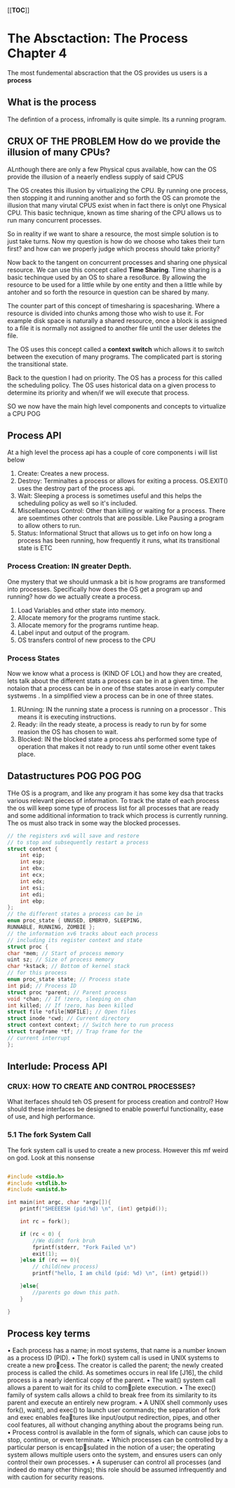 [[__TOC__]]
# The Absctaction: The Process Chapter 4

The most fundemental abscraction that the OS provides us users is a **process**

## What is the process
The defintion of a process, infromally is quite simple. Its a running program. 


## **CRUX OF THE PROBLEM** How do we provide the illusion of many CPUs?
ALnthough there are only a few Physical cpus available, how can the OS provide the illusion of a neaerly endless supply of said CPUS

The OS creates this illusion by virtualizing the CPU. By running one process, then stopping it and running another and so forth the OS can promote the illusion that many virutal CPUS exist when in fact there is onlyt one Physical CPU. This basic technique, known as time sharing of the CPU allows us to run many concurrent processes.


So in reality if we want to share a resource, the most simple solution is to just take turns. Now my question is how do we choose who takes their turn first? and how can we properly judge which process should take priority? 



Now back to the tangent on concurrent processes and sharing one physical resource. We can use this concept called **Time Sharing**. Time sharing is a basic techinque used by an OS to share a reso8urce. By allowing the resource to be used for a little while by one entity and then a little while by antoher and so forth the resource in question can be shared by many.



The counter part of this concept of timesharing is spacesharing. Where a resource is divided into chunks among those who wish to use it. For example disk space is naturally a shared resource, once a block is assigned to a  file it is normally not assigned to another file until the user deletes the file. 


The OS uses this concept called a **context switch** which allows it to switch between the execution of many programs. The complicated part is storing the transitional state. 


Back to the question I had on priority. The OS has a process for this called the scheduling policy. The OS uses historical data on a given process to determine its priority and when/if we will execute that process. 


SO we now have the main high level components and concepts to virtualize a CPU POG



## Process API 


At a high level the process api has a couple of core components i will list below


1. Create: Creates a new process.
2. Destroy: Terminaltes a process or allows for exiting a process. OS.EXIT() uses the destroy part of the process api.
3. Wait: Sleeping a process is sometimes useful and this helps the scheduling policy as well so it's included. 
4. Miscellaneous Control: Other than killing or waiting for a process. There are soemtimes other controls that are possible. Like Pausing a program to allow others to run. 
5. Status: Informational Struct that allows us to get info on how long a process has been running, how frequently it runs, what its transitional state is ETC


### Process Creation: IN greater Depth.

One mystery that we should unmask a bit is how programs are transformed into processes. Specifically how does the OS get a program up and running? how do we actually create a process.

1. Load Variables and other state into memory.
2. Allocate memory for the programs runtime stack. 
3. Allocate memory for the programs runtime heap.
4. Label input and output of the program.
5. OS transfers control of new process to the CPU 


### Process States


Now we know what a process is (KIND OF LOL) and how they are created, lets talk about the different stats a process can be in at a given time. The notaion that a process can be in one of thse states arose in early computer systwems . In a simplified view a process can be in one of three states.

1. RUnning: IN the running state a process is running on a processor . This means it is executing instructions. 
2. Ready: iIn the ready steate, a process is ready to run by for some reasion the OS has chosen to wait. 
3. Blocked: IN the blocked state a process ahs performed some type of operation that makes it not ready to run until some other event takes place. 


## Datastructures POG POG POG
THe OS is a program, and like any program it has some key dsa that tracks various relevant pieces of information. To track the state of each process the os will keep some type of process list for all processes that are ready and some additional information to track which process is currently running. The os must also track in some way the blocked processes. 

```c
// the registers xv6 will save and restore
// to stop and subsequently restart a process
struct context {
    int eip;
    int esp;
    int ebx;
    int ecx;
    int edx;
    int esi;
    int edi;
    int ebp;
};
// the different states a process can be in
enum proc_state { UNUSED, EMBRYO, SLEEPING,
RUNNABLE, RUNNING, ZOMBIE };
// the information xv6 tracks about each process
// including its register context and state
struct proc {
char *mem; // Start of process memory
uint sz; // Size of process memory
char *kstack; // Bottom of kernel stack
// for this process
enum proc_state state; // Process state
int pid; // Process ID
struct proc *parent; // Parent process
void *chan; // If !zero, sleeping on chan
int killed; // If !zero, has been killed
struct file *ofile[NOFILE]; // Open files
struct inode *cwd; // Current directory
struct context context; // Switch here to run process
struct trapframe *tf; // Trap frame for the
// current interrupt
};
```

## Interlude: Process API 

### CRUX: HOW TO CREATE AND CONTROL PROCESSES? 
What iterfaces should teh OS present for process creation and control? How should these interfaces be designed to enable powerful functionality, ease of use, and high performance. 

### 5.1 The fork System Call
The fork system call is used to create a new process. However this mf weird on god. Look at this nonsense


```c

#include <stdio.h>
#include <stdlib.h>
#include <unistd.h>

int main(int argc, char *argv[]){
    printf("SHEEEESH (pid:%d) \n", (int) getpid());

    int rc = fork();

    if (rc < 0) {
        //We didnt fork bruh
        fprintf(stderr, "Fork Failed \n")
        exit(1);
    }else if (rc == 0){
        // child(new process)
        printf("hello, I am child (pid: %d) \n", (int) getpid())

    }else{
        //parents go down this path.
    }

}
```

## Process key terms
• Each process has a name; in most systems, that name is a number
known as a process ID (PID).
• The fork() system call is used in UNIX systems to create a new process. The creator is called the parent; the newly created process is
called the child. As sometimes occurs in real life [J16], the child
process is a nearly identical copy of the parent.
• The wait() system call allows a parent to wait for its child to complete execution.
• The exec() family of system calls allows a child to break free from
its similarity to its parent and execute an entirely new program.
• A UNIX shell commonly uses fork(), wait(), and exec() to
launch user commands; the separation of fork and exec enables features like input/output redirection, pipes, and other cool features,
all without changing anything about the programs being run.
• Process control is available in the form of signals, which can cause
jobs to stop, continue, or even terminate.
• Which processes can be controlled by a particular person is encapsulated in the notion of a user; the operating system allows multiple
users onto the system, and ensures users can only control their own
processes.
• A superuser can control all processes (and indeed do many other
things); this role should be assumed infrequently and with caution
for security reasons.
